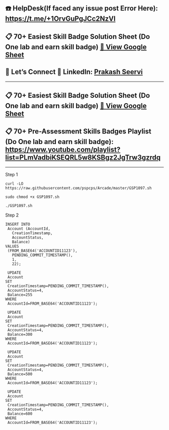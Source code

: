 ## ☎️ HelpDesk(If faced any issue post Error Here): https://t.me/+1OrvGuPgJCc2NzVl

## 📋 70+ Easiest Skill Badge Solution Sheet (Do One lab and earn skill badge) [📄 View Google Sheet](https://docs.google.com/spreadsheets/d/1UY1yh_xCRGealyBqSAejjkBSdgjqEj5M_XIQmveGJnU/edit?gid=0#gid=0)


## 🔗 Let’s Connect 👤 **LinkedIn**: [Prakash Seervi](https://www.linkedin.com/in/prakashseervi63/)


---

## 📋 70+ Easiest Skill Badge Solution Sheet (Do One lab and earn skill badge) [📄 View Google Sheet](https://docs.google.com/spreadsheets/d/1UY1yh_xCRGealyBqSAejjkBSdgjqEj5M_XIQmveGJnU/edit?gid=0#gid=0)

## 📋 70+ Pre-Assessment Skills Badges Playlist (Do One lab and earn skill badge): https://www.youtube.com/playlist?list=PLmVadbiKSEQRL5w8KSBgz2JgTrw3gzrdq


---


Step 1

```
curl -LO https://raw.githubusercontent.com/pspcps/Arcade/master/GSP1097.sh

sudo chmod +x GSP1097.sh

./GSP1097.sh
```



Step 2

```
INSERT INTO
 Account (AccountId,
   CreationTimestamp,
   AccountStatus,
   Balance)
VALUES
 (FROM_BASE64('ACCOUNTID11123'),
   PENDING_COMMIT_TIMESTAMP(),
   1,
   22);

 UPDATE
 Account
SET
 CreationTimestamp=PENDING_COMMIT_TIMESTAMP(),
 AccountStatus=4,
 Balance=255
WHERE
 AccountId=FROM_BASE64('ACCOUNTID11123');

 UPDATE
 Account
SET
 CreationTimestamp=PENDING_COMMIT_TIMESTAMP(),
 AccountStatus=4,
 Balance=300
WHERE
 AccountId=FROM_BASE64('ACCOUNTID11123');

 UPDATE
 Account
SET
 CreationTimestamp=PENDING_COMMIT_TIMESTAMP(),
 AccountStatus=4,
 Balance=500
WHERE
 AccountId=FROM_BASE64('ACCOUNTID11123');

 UPDATE
 Account
SET
 CreationTimestamp=PENDING_COMMIT_TIMESTAMP(),
 AccountStatus=4,
 Balance=600
WHERE
 AccountId=FROM_BASE64('ACCOUNTID11123');  
```